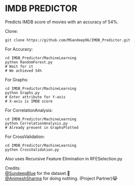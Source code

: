 # IMDB PREDICTOR

Predicts IMDB score of movies with an accuracy of 54%.  

Clone:  

	git clone https://github.com/MSandeep96/IMDB_Predictor.git

For Accuracy:

	cd IMDB_Predictor/MachineLearning
	python RandomForest.py
	# Wait for it
	# We achieved 54%

For Graphs:

	cd IMDB_Predictor/MachineLearning
	python Graphs.py
	# Enter attribute for Y-axis
	# X-axis is IMDB score

For CorrelationAnalysis:

	cd IMDB_Predictor/MachineLearning
	python CorrelationAnalysis.py
	# Already present in GraphsPlotted

For CrossValidation:

	cd IMDB_Predictor/MachineLearning
	python CrossValidation.py


Also uses Recursive Feature Elimination in RFESelection.py

Credits:  
[@SundeepBlue](https://github.com/sundeepblue) for the dataset.🙏  
[@AnimeshSharma](https://github.com/animesharma) for doing nothing. (Project Partner)😹  